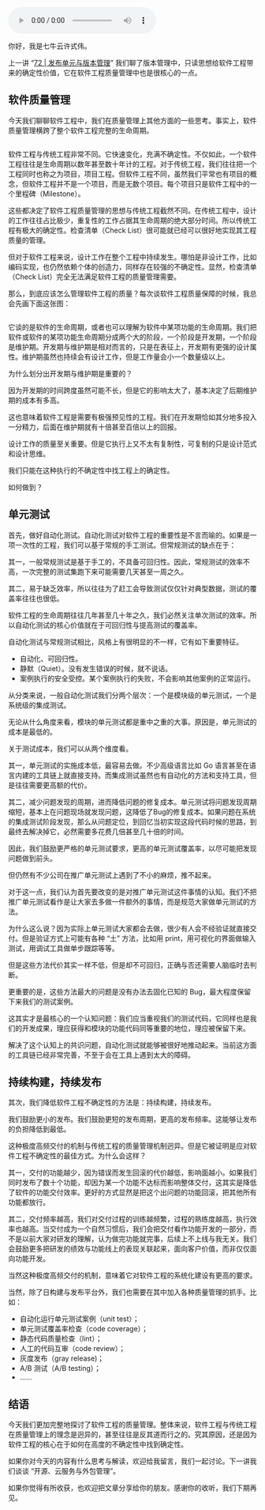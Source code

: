 <audio title="73 _ 软件质量管理：单元测试、持续构建与发布" src="https://static001.geekbang.org/resource/audio/e6/b1/e6d5c548d6bb69962e5960e123e037b1.mp3" controls="controls"></audio> 
<p>你好，我是七牛云许式伟。</p><p>上一讲 “<a href="https://time.geekbang.org/column/article/187641">72 | 发布单元与版本管理</a>” 我们聊了版本管理中，只读思想给软件工程带来的确定性价值，它在软件工程质量管理中也是很核心的一点。</p><h2>软件质量管理</h2><p>今天我们聊聊软件工程中，我们在质量管理上其他方面的一些思考。事实上，软件质量管理横跨了整个软件工程完整的生命周期。</p><p><img src="https://static001.geekbang.org/resource/image/b8/0e/b86b9e0e6c9185e6993e7cc90175980e.png" alt=""></p><p>软件工程与传统工程非常不同。它快速变化，充满不确定性。不仅如此，一个软件工程往往是生命周期以数年甚至数十年计的工程。对于传统工程，我们往往把一个工程同时也称之为项目，项目工程。但软件工程不同，虽然我们平常也有项目的概念，但软件工程并不是一个项目，而是无数个项目。每个项目只是软件工程中的一个里程碑（Milestone）。</p><p>这些都决定了软件工程质量管理的思想与传统工程截然不同。在传统工程中，设计的工作往往占比极少，重复性的工作占据其生命周期的绝大部分时间。所以传统工程有极大的确定性。检查清单（Check List）很可能就已经可以很好地实现其工程质量的管理。</p><p>但对于软件工程来说，设计工作在整个工程中持续发生。哪怕是非设计工作，比如编码实现，也仍然依赖个体的创造力，同样存在较强的不确定性。显然，检查清单（Check List）完全无法满足软件工程的质量管理需要。</p><!-- [[[read_end]]] --><p>那么，到底应该怎么管理软件工程的质量？每次谈软件工程质量保障的时候，我总会先画下面这张图：</p><p><img src="https://static001.geekbang.org/resource/image/78/e0/78599a7460714c080c8324d83a827fe0.png" alt=""></p><p>它谈的是软件的生命周期，或者也可以理解为软件中某项功能的生命周期。我们把软件或软件的某项功能生命周期分成两个大的阶段，一个阶段是开发期，一个阶段是维护期。开发期与维护期是相对而言的，只是在表征上，开发期有更强的设计属性。维护期虽然也持续会有设计工作，但是工作量会小一个数量级以上。</p><p>为什么划分出开发期与维护期是重要的？</p><p>因为开发期的时间跨度虽然可能不长，但是它的影响太大了，基本决定了后期维护期的成本有多高。</p><p>这也意味着软件工程是需要有极强预见性的工程。我们在开发期恰如其分地多投入一分精力，后面在维护期就有十倍甚至百倍以上的回报。</p><p>设计工作的质量至关重要。但是它执行上又不太有复制性，可复制的只是设计范式和设计思维。</p><p>我们只能在这种执行的不确定性中找工程上的确定性。</p><p>如何做到？</p><h2>单元测试</h2><p>首先，做好自动化测试。自动化测试对软件工程的重要性是不言而喻的。如果是一项一次性的工程，我们可以基于常规的手工测试。但常规测试的缺点在于：</p><p>其一，一般常规测试是基于手工的，不具备可回归性。因此，常规测试的效率不高，一次完整的测试集跑下来可能需要几天甚至一周之久。</p><p>其二，易于缺乏效率，所以往往为了赶工会导致测试仅仅针对典型数据，测试的覆盖率往往也很低。</p><p>软件工程的生命周期往往几年甚至几十年之久，我们必然关注单次测试的效率。所以自动化测试的核心价值就在于可回归性与提高测试的覆盖率。</p><p>自动化测试与常规测试相比，风格上有很明显的不一样，它有如下重要特征。</p><ul>
<li>自动化、可回归性。</li>
<li>静默（Quiet）。没有发生错误的时候，就不说话。</li>
<li>案例执行的安全受控。某个案例执行的失败，不会影响其他案例的正常运行。</li>
</ul><p>从分类来说，一般自动化测试我们分两个层次：一个是模块级的单元测试，一个是系统级的集成测试。</p><p>无论从什么角度来看，模块的单元测试都是重中之重的大事。原因是，单元测试的成本是最低的。</p><p>关于测试成本，我们可以从两个维度看。</p><p>其一，单元测试的实施成本低，最容易去做。不少高级语言比如 Go 语言甚至在语言内建的工具链上就直接支持。而集成测试虽然也有自动化的方法和支持工具，但是往往需要更高额的代价。</p><p>其二，减少问题发现的周期，进而降低问题的修复成本。单元测试将问题发现周期缩短，基本上在问题现场就发现问题，这降低了Bug的修复成本。如果问题在系统的集成测试阶段发现，那么从问题定位，到回忆当初实现这段代码时候的思路，到最终去解决掉它，必然需要多花费几倍甚至几十倍的时间。</p><p>因此，我们鼓励更严格的单元测试要求，更高的单元测试覆盖率，以尽可能把发现问题做到前头。</p><p>但仍然有不少公司在推广单元测试上遇到了不小的麻烦，推不起来。</p><p>对于这一点，我们认为首先要改变的是对推广单元测试这件事情的认知。我们不把推广单元测试看作是让大家去多做一件额外的事情，而是规范大家做单元测试的方法。</p><p>为什么这么说？因为实际上单元测试大家都会去做，很少有人会不经验证就直接交付。但是验证方式上可能有各种 “土” 方法，比如用 print，用可视化的界面做输入测试，用调试工具做单步跟踪等等。</p><p>但是这些方法代价其实一样不低，但是却不可回归，正确与否还需要人脑临时去判断。</p><p>更重要的是，这些方法最大的问题是没有办法去固化已知的 Bug，最大程度保留下来我们的测试案例。</p><p>这其实才是最核心的一个认知问题：我们应当重视我们的测试代码，它同样也是我们的开发成果，理应获得和模块的功能代码同等重要的地位，理应被保留下来。</p><p>解决了这个认知上的共识问题，自动化测试就能够被很好地推动起来。当前这方面的工具链已经非常完善，不至于会在工具上遇到太大的障碍。</p><h2>持续构建，持续发布</h2><p>其次，我们降低软件工程不确定性的方法是：持续构建，持续发布。</p><p>我们鼓励更小的发布。我们鼓励更短的发布周期，更高的发布频率。这能够让发布的负担降低到最低。</p><p>这种极度高频交付的机制与传统工程的质量管理机制迥异。但是它被证明是应对软件工程不确定性的最佳方式。为什么会这样？</p><p>其一，交付的功能越少，因为错误而发生回滚的代价越低，影响面越小。如果我们同时发布了数十个功能，却因为某一个功能不达标而影响整体交付，这其实是降低了软件的功能交付效率。更好的方式显然是把这个出问题的功能回滚，把其他所有功能都放行。</p><p>其二，交付频率越高，我们对交付过程的训练越频繁，过程的熟练度越高，执行效率也越高。当交付成为一个自然习惯后，我们会把交付看作功能开发的一部分，而不是以前大家对研发的理解，认为做完功能就完事，后续上不上线与我无关。我们会鼓励更多把研发的绩效与功能线上的表现关联起来，面向客户价值，而非仅仅面向功能开发。</p><p>当然这种极度高频交付的机制，意味着它对软件工程的系统化建设有更高的要求。</p><p>当然，除了日构建与发布平台外，我们也需要在其中加入各种质量管理的抓手。比如：</p><ul>
<li>自动化运行单元测试案例（unit test）；</li>
<li>单元测试覆盖率检查（code coverage）；</li>
<li>静态代码质量检查（lint）；</li>
<li>人工的代码互审（code review）；</li>
<li>灰度发布（gray release)；</li>
<li>A/B 测试（A/B testing）；</li>
<li>……</li>
</ul><h2>结语</h2><p>今天我们更加完整地探讨了软件工程的质量管理。整体来说，软件工程与传统工程在质量管理上的理念是迥异的，甚至往往是反其道而行之的。究其原因，还是因为软件工程的核心在于如何在高度的不确定性中找到确定性。</p><p>如果你对今天的内容有什么思考与解读，欢迎给我留言，我们一起讨论。下一讲我们谈谈 “开源、云服务与外包管理”。</p><p>如果你觉得有所收获，也欢迎把文章分享给你的朋友。感谢你的收听，我们下期再见。</p>